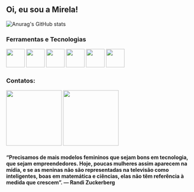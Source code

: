 <h2>Oi, eu sou a Mirela! </h1>

![Anurag's GitHub stats](https://github-readme-stats.vercel.app/api?username=Miniki7&theme=tokyonight&show_icons=true)


### Ferramentas e Tecnologias
<div>
 <img src="https://cdn.jsdelivr.net/gh/devicons/devicon/icons/github/github-original.svg" width="50"/>
 <img src="https://cdn.jsdelivr.net/gh/devicons/devicon/icons/python/python-original.svg" width="50" />  
 <img src="https://cdn.jsdelivr.net/gh/devicons/devicon/icons/html5/html5-original.svg" width="50" />
 <img src="https://cdn.jsdelivr.net/gh/devicons/devicon/icons/git/git-original-wordmark.svg" width="50"/> 
  <img src="https://cdn.jsdelivr.net/gh/devicons/devicon/icons/google/google-original.svg"width="50" />  
  <img src="https://cdn.jsdelivr.net/gh/devicons/devicon/icons/arduino/arduino-original-wordmark.svg" width="50"/>     
</div>

### Contatos:
<div>
  <a href="https://instagram.com/mirela_tiscoski" target="_blank"><img loading="lazy"
  src="https://img.shields.io/badge/-Instagram-%23E4405F?style=for-thebadge&logo=instagram&logoColor=white" target="_blank" width="150"></a>
  <a href="https://www.linkedin.com/in/mirela-pasini-677a43277/" target="_blank"><img loading="lazy"
  src="https://img.shields.io/badge/-LinkedIn-%230077B5?style=for-the-badge&logo=linkedin&logoColor=white"
  target="_blank" width="150"></a>
</div>

<h4> “Precisamos de mais modelos femininos que sejam bons em tecnologia, que sejam empreendedores. Hoje, poucas mulheres assim aparecem na mídia, e se as meninas não são representadas na televisão como inteligentes, boas em matemática e ciências, elas não têm referência à medida que crescem”. — Randi Zuckerberg
</h4>
